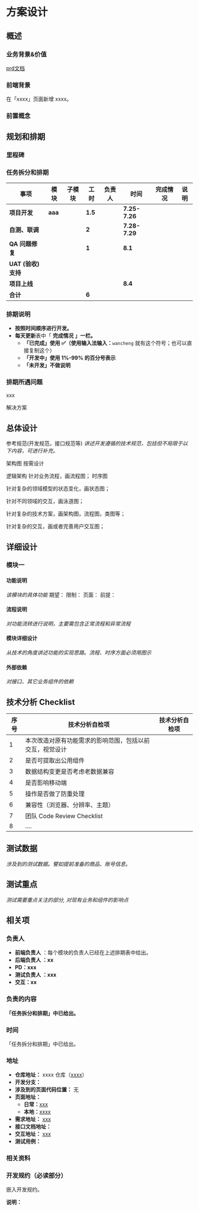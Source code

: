 # 方案设计

## 概述
### 业务背景&价值
[prd文档](xxxxxxxx)


### 前端背景
在「xxxx」页面新增 xxxx。


### 前置概念



## 规划和排期

### 里程碑 


### 任务拆分和排期

| **事项**           | **模块**     | **子模块** | **工时** | **负责人**    | **时间**      | **完成情况** | **说明** |
| -------------------- | -------------- | ------------ | ---------- | --------------- | --------------- | -------------- | ---------- |
| **项目开发**       | **aaa** |            | **1.5**  |               | **7.25-7.26** |              |          |
| **自测、联调**     |              |            | **2**    |               | **7.28-7.29** |              |  |
| **QA 问题修复**    |             |           | **1**    |               | **8.1**       |             |  |
| **UAT (验收)支持** |              |            |          |               |               |              |  |
| **项目上线**       |              |            |          |               | **8.4**       |              |  |
| **合计**           |              |          | **6**    |              |               |             |  |


### 排期说明

* **按照时间顺序进行开发。**
* **每天更新**表中「 **完成情况** **」一栏。**
  * **「已完成」使用 ✅（使用输入法输入：**`wancheng` 就有这个符号；也可以直接复制这个）
  * **「开发中」使用 1%-99% 的百分号表示**
  * **「未开发」不做说明**

### 排期所遇问题
xxx

解决方案



## 总体设计
参考规范(开发规范，接口规范等)
*讲述开发遵循的技术规范，包括但不局限于以下内容，可进行补充。*

架构图
按需设计

逻辑架构
针对业务流程，画流程图；
时序图

针对复杂的领域模型的状态变化，画状态图；

针对不同领域的交互，画泳道图；

针对复杂的技术方案，画架构图，流程图，类图等；

针对复杂的交互，画或者完善用户交互图；




## 详细设计

### 模块一
#### 功能说明
*该模块的具体功能*
期望：
限制：
页面：
前提：


#### 流程说明
*对功能流转进行说明，主要需包含正常流程和异常流程*



#### 模块详细设计
*从技术的角度讲述功能的实现思路。流程、时序方面必须用图示*


#### 外部依赖

*对接口、其它业务组件的依赖*



## 技术分析 Checklist

| 序号 | 技术分析自检项                                           | 技术分析自检项 |
| ---- | -------------------------------------------------------- | -------------- |
| 1    | 本次改造对原有功能需求的影响范围，包括以前交互，视觉设计 |                |
| 2    | 是否可提取出公用组件                                     |                |
| 3    | 数据结构变更是否考虑老数据兼容                           |                |
| 4    | 是否影响移动端                                           |                |
| 5    | 操作是否做了防重处理                                     |                |
| 6    | 兼容性（浏览器、分辨率、主题）                           |                |
| 7    | 团队 Code Review Checklist                               |                |
| 8    | ....                                                     |                |


## 测试数据

*涉及到的测试数据。譬如提前准备的商品、账号信息。*


## 测试重点
*测试需要重点关注的部分, 对现有业务和组件的影响点*


## 相关项

### 负责人

* **前端负责人** ：每个模块的负责人已经在上述排期表中给出。
* **后端负责人 ：xx**
* **PD：xxx**
* **测试负责人 ：xxx**
* **交互：xx**

### 负责的内容

**「任务拆分和排期」中已给出。**


### 时间
「任务拆分和排期」中已给出。


### 地址

* **仓库地址：** xxxx 仓库（[xxxx](xxxx)）
* **开发分支：**
* **涉及到的页面代码位置：** 无
* **页面地址：**
  * **日常：**[xxx](xxxxx)
  * **本地：**[xxxx](xxxx)
* **需求地址：** [xxx](xxxx)
* **接口文档地址：**
* **交互地址：** [xxx](xxxx)
* **测试用例：**


### 相关资料


### 开发规约（必读部分）
嵌入开发规约。

**说明：**
